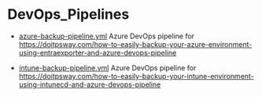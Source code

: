 # DevOps_Pipelines

- [azure-backup-pipeline.yml](https://github.com/ztrhgf/DevOps_Pipelines/blob/main/azure-backup-pipeline.yml) Azure DevOps pipeline for https://doitpsway.com/how-to-easily-backup-your-azure-environment-using-entraexporter-and-azure-devops-pipeline

- [intune-backup-pipeline.yml](https://github.com/ztrhgf/DevOps_Pipelines/blob/main/intune-backup-pipeline.yml) Azure DevOps pipeline for https://doitpsway.com/how-to-easily-backup-your-intune-environment-using-intunecd-and-azure-devops-pipeline
